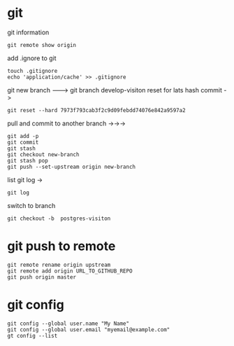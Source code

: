 # git
git information

```
git remote show origin
```

add .ignore to git 

```
touch .gitignore
echo 'application/cache' >> .gitignore
```

git new branch ---> git branch develop-visiton
reset for lats hash commit -> 

``` git reset --hard 7973f793cab3f2c9d09febdd74076e842a9597a2 ```

pull and commit to another branch
->->->

```
git add -p
git commit
git stash
git checkout new-branch
git stash pop
git push --set-upstream origin new-branch
```

list git log -> 

```
git log
```

switch to branch
```
git checkout -b  postgres-visiton
```

# git push to remote 
```
git remote rename origin upstream
git remote add origin URL_TO_GITHUB_REPO
git push origin master
```

# git config
```
git config --global user.name "My Name"
git config --global user.email "myemail@example.com"
gt config --list
```

